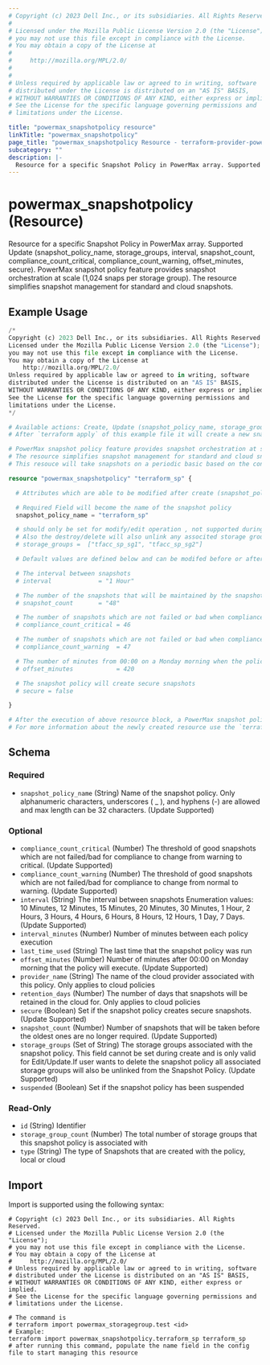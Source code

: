 ```yaml
---
# Copyright (c) 2023 Dell Inc., or its subsidiaries. All Rights Reserved.
#
# Licensed under the Mozilla Public License Version 2.0 (the "License");
# you may not use this file except in compliance with the License.
# You may obtain a copy of the License at
#
#     http://mozilla.org/MPL/2.0/
#
#
# Unless required by applicable law or agreed to in writing, software
# distributed under the License is distributed on an "AS IS" BASIS,
# WITHOUT WARRANTIES OR CONDITIONS OF ANY KIND, either express or implied.
# See the License for the specific language governing permissions and
# limitations under the License.

title: "powermax_snapshotpolicy resource"
linkTitle: "powermax_snapshotpolicy"
page_title: "powermax_snapshotpolicy Resource - terraform-provider-powermax"
subcategory: ""
description: |-
  Resource for a specific Snapshot Policy in PowerMax array. Supported Update (snapshotpolicyname, storagegroups, interval, snapshotcount, compliancecountcritical, compliancecountwarning, offset_minutes, secure). PowerMax snapshot policy feature provides snapshot orchestration at scale (1,024 snaps per storage group). The resource simplifies snapshot management for standard and cloud snapshots.
---
```


# powermax_snapshotpolicy (Resource)

Resource for a specific Snapshot Policy in PowerMax array. Supported Update (snapshot_policy_name, storage_groups, interval, snapshot_count, compliance_count_critical, compliance_count_warning, offset_minutes, secure). PowerMax snapshot policy feature provides snapshot orchestration at scale (1,024 snaps per storage group). The resource simplifies snapshot management for standard and cloud snapshots.


## Example Usage

```terraform
/*
Copyright (c) 2023 Dell Inc., or its subsidiaries. All Rights Reserved.
Licensed under the Mozilla Public License Version 2.0 (the "License");
you may not use this file except in compliance with the License.
You may obtain a copy of the License at
    http://mozilla.org/MPL/2.0/
Unless required by applicable law or agreed to in writing, software
distributed under the License is distributed on an "AS IS" BASIS,
WITHOUT WARRANTIES OR CONDITIONS OF ANY KIND, either express or implied.
See the License for the specific language governing permissions and
limitations under the License.
*/

# Available actions: Create, Update (snapshot_policy_name, storage_groups, interval, snapshot_count, compliance_count_critical, compliance_count_warning, offset_minutes, secure), Delete and Import an existing snapshot policy from the PowerMax Array.
# After `terraform apply` of this example file it will create a new snapshot policy with the name set in `snapshot_policy_name` attribute on the PowerMax

# PowerMax snapshot policy feature provides snapshot orchestration at scale (1,024 snaps per storage group).
# The resource simplifies snapshot management for standard and cloud snapshots.
# This resouce will take snapshots on a periodic basic based on the configuration below.

resource "powermax_snapshotpolicy" "terraform_sp" {

  # Attributes which are able to be modified after create (snapshot_policy_name, storage_groups, interval, snapshot_count, compliance_count_critical, compliance_count_warning, offset_minutes, secure)

  # Required Field will become the name of the snapshot policy
  snapshot_policy_name = "terraform_sp"

  # should only be set for modify/edit operation , not supported during create. 
  # Also the destroy/delete will also unlink any associted storage groups from Snapshot Policy before deleting the snapshot policy.
  # storage_groups =  ["tfacc_sp_sg1", "tfacc_sp_sg2"]

  # Default values are defined below and can be modifed before or after create 

  # The interval between snapshots
  # interval             = "1 Hour"

  # The number of the snapshots that will be maintained by the snapshot policy
  # snapshot_count       = "48"

  # The number of snapshots which are not failed or bad when compliance changes to critical.
  # compliance_count_critical = 46

  # The number of snapshots which are not failed or bad when compliance changes to warning.
  # compliance_count_warning  = 47

  # The number of minutes from 00:00 on a Monday morning when the policy should run. Default is 0 if not specified.
  # offset_minutes            = 420

  # The snapshot policy will create secure snapshots
  # secure = false

}

# After the execution of above resource block, a PowerMax snapshot policy has been created at PowerMax array.
# For more information about the newly created resource use the `terraform show` command to review the current state
```

<!-- schema generated by tfplugindocs -->
## Schema

### Required

- `snapshot_policy_name` (String) Name of the snapshot policy. Only alphanumeric characters, underscores ( _ ), and hyphens (-) are allowed and max length can be 32 characters. (Update Supported)

### Optional

- `compliance_count_critical` (Number) The threshold of good snapshots which are not failed/bad for compliance to change from warning to critical. (Update Supported)
- `compliance_count_warning` (Number) The threshold of good snapshots which are not failed/bad for compliance to change from normal to warning. (Update Supported)
- `interval` (String) The interval between snapshots Enumeration values: 10 Minutes, 12 Minutes, 15 Minutes, 20 Minutes, 30 Minutes, 1 Hour, 2 Hours, 3 Hours, 4 Hours, 6 Hours, 8 Hours, 12 Hours, 1 Day, 7 Days. (Update Supported)
- `interval_minutes` (Number) Number of minutes between each policy execution
- `last_time_used` (String) The last time that the snapshot policy was run
- `offset_minutes` (Number) Number of minutes after 00:00 on Monday morning that the policy will execute. (Update Supported)
- `provider_name` (String) The name of the cloud provider associated with this policy. Only applies to cloud policies
- `retention_days` (Number) The number of days that snapshots will be retained in the cloud for. Only applies to cloud policies
- `secure` (Boolean) Set if the snapshot policy creates secure snapshots. (Update Supported)
- `snapshot_count` (Number) Number of snapshots that will be taken before the oldest ones are no longer required. (Update Supported)
- `storage_groups` (Set of String) The storage groups associated with the snapshot policy. This field cannot be set during create and is only valid for Edit/Update.If user wants to delete the snapshot policy all associated storage groups will also be unlinked from the Snapshot Policy. (Update Supported)
- `suspended` (Boolean) Set if the snapshot policy has been suspended

### Read-Only

- `id` (String) Identifier
- `storage_group_count` (Number) The total number of storage groups that this snapshot policy is associated with
- `type` (String) The type of Snapshots that are created with the policy, local or cloud

## Import

Import is supported using the following syntax:

```shell
# Copyright (c) 2023 Dell Inc., or its subsidiaries. All Rights Reserved.
# Licensed under the Mozilla Public License Version 2.0 (the "License");
# you may not use this file except in compliance with the License.
# You may obtain a copy of the License at
#     http://mozilla.org/MPL/2.0/
# Unless required by applicable law or agreed to in writing, software
# distributed under the License is distributed on an "AS IS" BASIS,
# WITHOUT WARRANTIES OR CONDITIONS OF ANY KIND, either express or implied.
# See the License for the specific language governing permissions and
# limitations under the License.

# The command is
# terraform import powermax_storagegroup.test <id>
# Example:
terraform import powermax_snapshotpolicy.terraform_sp terraform_sp
# after running this command, populate the name field in the config file to start managing this resource
```